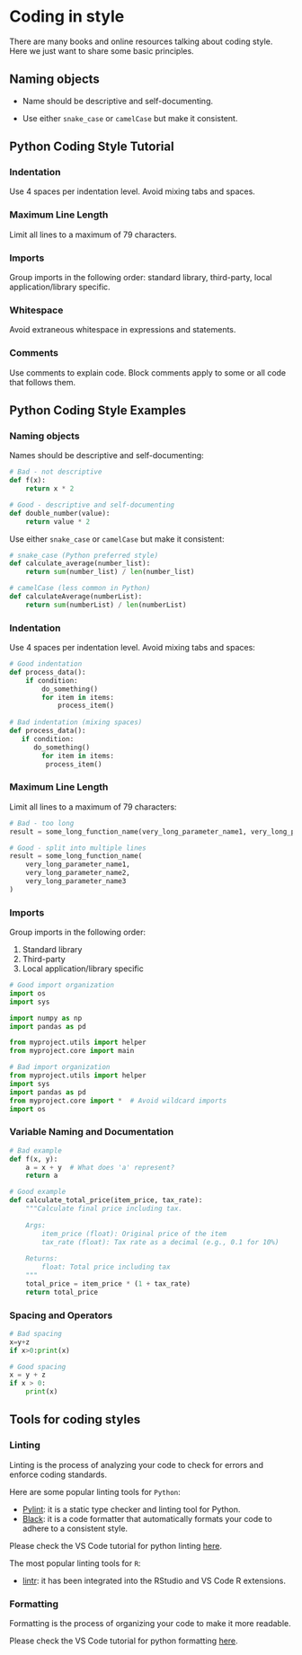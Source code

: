 # Coding in style

There are many books and online resources talking about coding style. Here we just want to share some basic principles.

## Naming objects

- Name should be descriptive and self-documenting. 


- Use either `snake_case` or `camelCase` but make it consistent.

## Python Coding Style Tutorial

### Indentation
Use 4 spaces per indentation level. Avoid mixing tabs and spaces. 

### Maximum Line Length
Limit all lines to a maximum of 79 characters.

### Imports
Group imports in the following order: standard library, third-party, local application/library specific. 
### Whitespace
Avoid extraneous whitespace in expressions and statements. 
### Comments
Use comments to explain code. Block comments apply to some or all code that follows them. 

## Python Coding Style Examples

### Naming objects

Names should be descriptive and self-documenting:

```python
# Bad - not descriptive
def f(x):
    return x * 2

# Good - descriptive and self-documenting
def double_number(value):
    return value * 2
```

Use either `snake_case` or `camelCase` but make it consistent:

```python
# snake_case (Python preferred style)
def calculate_average(number_list):
    return sum(number_list) / len(number_list)

# camelCase (less common in Python)
def calculateAverage(numberList):
    return sum(numberList) / len(numberList)
```

### Indentation
Use 4 spaces per indentation level. Avoid mixing tabs and spaces:

```python
# Good indentation
def process_data():
    if condition:
        do_something()
        for item in items:
            process_item()
    
# Bad indentation (mixing spaces)
def process_data():
   if condition:
      do_something()
        for item in items:
         process_item()
```

### Maximum Line Length
Limit all lines to a maximum of 79 characters:

```python
# Bad - too long
result = some_long_function_name(very_long_parameter_name1, very_long_parameter_name2, very_long_parameter_name3)

# Good - split into multiple lines
result = some_long_function_name(
    very_long_parameter_name1,
    very_long_parameter_name2,
    very_long_parameter_name3
)
```

### Imports
Group imports in the following order:
1. Standard library
2. Third-party
3. Local application/library specific

```python
# Good import organization
import os
import sys

import numpy as np
import pandas as pd

from myproject.utils import helper
from myproject.core import main

# Bad import organization
from myproject.utils import helper
import sys
import pandas as pd
from myproject.core import *  # Avoid wildcard imports
import os
```

### Variable Naming and Documentation

```python
# Bad example
def f(x, y):
    a = x + y  # What does 'a' represent?
    return a

# Good example
def calculate_total_price(item_price, tax_rate):
    """Calculate final price including tax.
    
    Args:
        item_price (float): Original price of the item
        tax_rate (float): Tax rate as a decimal (e.g., 0.1 for 10%)
    
    Returns:
        float: Total price including tax
    """
    total_price = item_price * (1 + tax_rate)
    return total_price
```

### Spacing and Operators

```python
# Bad spacing
x=y+z
if x>0:print(x)

# Good spacing
x = y + z
if x > 0:
    print(x)
```

## Tools for coding styles

### Linting

Linting is the process of analyzing your code to check for errors and enforce coding standards. 

Here are some popular linting tools for `Python`:

- [Pylint](https://pypi.org/project/pylint/): it is a static type checker and linting tool for Python.
- [Black](https://pypi.org/project/black/): it is a code formatter that automatically formats your code to adhere to a consistent style.

Please check the VS Code tutorial for python linting [here](https://code.visualstudio.com/docs/python/linting).

The most popular linting tools for `R`:

- [lintr](https://lintr.r-lib.org/articles/lintr.html): it has been integrated into the RStudio and VS Code R extensions.

### Formatting

Formatting is the process of organizing your code to make it more readable.

Please check the VS Code tutorial for python formatting [here](https://code.visualstudio.com/docs/python/formatting).
